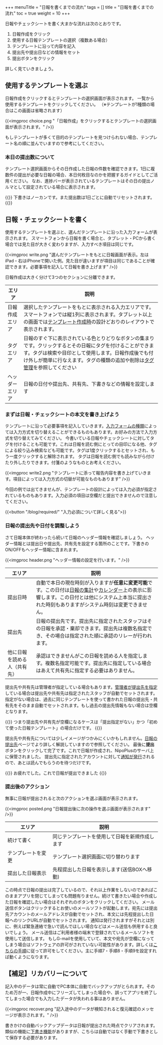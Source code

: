 +++
menuTitle = "日報を書くまでの流れ"
tags = []
title = "日報を書くまでの流れ"
toc = true
weight = 10
+++


日報やチェックシートを書く大まかな流れは次のとおりです。

1. 日報作成をクリック
1. 使用する日報テンプレートの選択（複数ある場合）
1. テンプレートに沿って内容を記入
1. 提出先や提出日などの情報をセット
1. 提出ボタンをクリック

詳しく見ていきましょう。

## 使用するテンプレートを選ぶ

日報作成をクリックするとテンプレートの選択画面が表示されます。
一覧から使用するテンプレートをクリックしてください。
（※テンプレートが1種類の場合はこの画面は省略されます）

{{<imgproc choice.png "「日報作成」をクリックするとテンプレートの選択画面が表示されます。" />}}

もしテンプレートが多くて目的のテンプレートを見つけられない場合、テンプレート名の順に並んでいますので参考にしてください。


### 本日の提出数について

テンプレート選択画面からその日作成した日報の件数を確認できます。1日に複数件の提出が必要な日報の場合、本日何枚目なのかを把握するガイドとしてご活用ください。
なお、進捗バーが表示されているテンプレートはその日の提出ノルマとして設定されている場合に表示されます。

{{<alice pos="right" icon="here">}}
下書きはノーカンです。また提出数は1日ごとに自動でリセットされます。
{{</alice>}}

## 日報・チェックシートを書く

使用するテンプレートを選ぶと、選んだテンプレートに沿った入力フォームが表示されます。
スマートフォンから日報を書く場合と、タブレット・PCから書く場合では見た目が大きく変わりますが、入力すべき項目は同じです。

{{<imgproc write.png "選んだテンプレートをもとに日報画面が表示。左はiPad・右はiPhoneで開いた例。見た目が違いますが項目は同じであることが確認できます。必要事項を記入して日報を書き上げます" />}}

日報作成は大きく分けて3つのセクションに分離できます。

|エリア|説明|
|---|---|
|日報作成エリア|選択したテンプレートをもとに表示される入力エリアです。スマートフォンでは縦1列に表示されます。タブレット以上の画面では[テンプレート作成時](/org/groupsetting/template/make/)の設計どおりのレイアウトで表示されます。|
|タグエリア|日報のすぐ下に表示されている色とりどりなボタンの集まりです。クリックするとその日報にタグを付けることができます。タグは検索や目印として使用します。日報作成後でも付け外しが簡単に行なえます。タグの種類の追加や削除は[タグ管理](/org/groupsetting/tag/)を参照してください|
|ヘッダーエリア|日報の日付や提出先、共有先、下書きなどの情報を設定します|

### まずは日報・チェックシートの本文を書き上げよう

テンプレートに沿って必要事項を記入していきます。[入力フォームの種類](/org/groupsetting/template/)によっては入力方式を切り替えることができるものもあります。お好みの方法で入力方式を切り替えてみてください。
今書いている日報やチェックシートに対してタグを付けることも可能です。これは日報を読む側にとっての目印になる他、タグによる絞り込み検索なども可能です。タグは1度クリックするとセットされ、もう一度クリックすると解除されます。
タグは日報を読む側でも読みながら付けたり外したりできます。付箋のようなものとお考えください。

{{<imgproc write2.png "テンプレートに添って報告内容を書き上げていきます。項目によっては入力方式の切替が可能なものもあります" />}}

今回の例では出てきませんが、テンプレートの設計によっては入力必須が指定されているものもあります。入力必須の項目は空欄だと提出できませんので注意してください。

{{<button "/blog/required/" "入力必須について詳しく見る">}}

### 日報の提出先や日付を調整しよう

さて日報本体が終わったら続いて日報のヘッダー情報を確認しましょう。
ヘッダー情報とは提出日や提出先、共有先を設定する箇所のことです。下書きのON/OFFもヘッダー情報に含まれます。

{{<imgproc header.png "ヘッダー情報の設定を行います。" />}}

|エリア|説明|
|---|---|
|提出日時|自動で本日の現在時刻が入りますが**任意に変更可能**です。この日付は[日報の集計](/report/totalling/)や[カレンダー](/calendar/)上の表示に影響します。この日付とは他にシステム上本当に提出された時刻もありますがシステム時刻は変更できません。|
|提出先|日報の提出先です。提出先に指定されたスタッフはその日報を承認・棄却できます。提出先は複数名指定でき、その場合は指定された順に承認のリレーが行われます。|
|他に日報を読める人（共有先）|承認はできませんがこの日報を読める人を指定します。複数名指定可能です。提出先に指定している場合はあえて共有先に指定する必要はありません。|

提出先や共有先は管理者が指定している場合もあります。[管理者が提出先を指定](/org/group2/dist/)している場合は提出先や共有先は指定されたスタッフが自動でセットされます。  
指定がない場合は、過去に同じテンプレートを使って書かれた日報の提出先・共有先をそのまま自動でセットされます。もし過去の提出先情報もない場合は空欄となります。

{{<alice pos="right" icon="here">}}
つまり提出先や共有先が空欄になるケースは「提出指定がない」かつ「初めて使った日報テンプレート」の場合だけです。
{{</alice>}}

提出先や共有先については少しイメージがつかみにくいかもしれません。[日報の提出先](/report/write/dist/)ページでより詳しく解説していますので参照してください。
最後に**提出**ボタンをクリックして完了です。これで日報が作成され、NipoPlusのサーバ上に保管されました。
提出先に指定されたアカウントに対して[通知が発行](/notice/)されるので、あとは読んでもらうのを待つだけです。

{{<alice pos="right" icon="ok">}}
お疲れでした。これで日報が提出できました
{{</alice>}}

### 提出後のアクション

無事に日報が提出されると次のアクションを選ぶ画面が表示されます。

{{<imgproc posted.png "日報提出後に次の操作を選ぶ画面が表示されます" />}}

|エリア|説明|
|---|---|
|続けて書く|同じテンプレートを使用して日報を新規作成します|
|テンプレートを変更|テンプレート選択画面に切り替わります|
|提出した日報表示|先程提出した日報を表示します(送信BOXへ移動)|

この時点で日報の提出は完了しているので、それ以上作業をしないのであればこのままアプリを閉じてしまっても問題有りません。続けて書きたい場合や作成した日報を確認したい場合はそれぞれのボタンをクリックしてください。
メール送信ボタンはクリックするとお使いのメールソフトが起動します。宛先には提出先アカウントのメールアドレスが自動でセットされ、本文には先程提出した日報へのリンクURLが自動でセットされます。
通知は発行されますがそれとは別に、例えば緊急連絡で急いで読んでほしい場合などはメール送信も併用すると良いでしょう。
メール送信はご利用者様の端末で登録されているメールソフトを使用して送信します。
もしG-mailを使用していて、本文や宛先が空欄になってしまう場合はソフトウェアの許可がされていない可能性があります。詳しくは[こちらの手順](https://support.google.com/a/users/answer/9308783?hl=ja)に従って許可をしてください。主に手順7・手順8・手順9を設定すれば動くようになります。

## 【補足】リカバリーについて

記入中のデータは常に自動でPC本体に自動でバックアップがとられます。そのため万が一、日報作成中にフリーズしてしまった場合や、誤ってアプリを終了してしまった場合でも入力したデータが失われる事はありません。

{{<imgproc recover.png "記入途中のデータが検知されると復元確認のメッセージが表示されます。" />}}

書きかけの自動バックアップデータは日報が提出された時点でクリアされます。類似の機能に[下書き機能](/report/write/draft/)がありますが、こちらは自動ではなく手動で下書きとして保存する必要があります。
